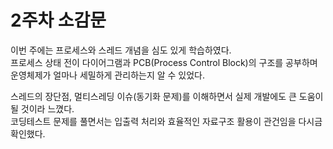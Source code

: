 # 2주차 소감문

이번 주에는 프로세스와 스레드 개념을 심도 있게 학습하였다.  
프로세스 상태 전이 다이어그램과 PCB(Process Control Block)의 구조를 공부하며 운영체제가 얼마나 세밀하게 관리하는지 알 수 있었다.  

스레드의 장단점, 멀티스레딩 이슈(동기화 문제)를 이해하면서 실제 개발에도 큰 도움이 될 것이라 느꼈다.  
코딩테스트 문제를 풀면서는 입출력 처리와 효율적인 자료구조 활용이 관건임을 다시금 확인했다.
